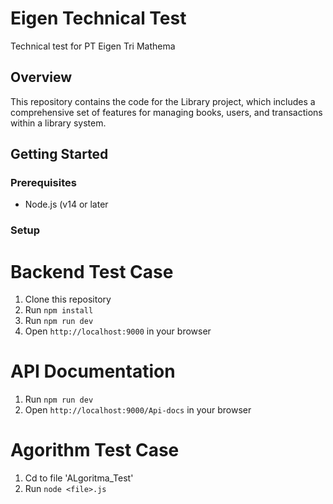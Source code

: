 # Eigen Technical Test
Technical test for PT Eigen Tri Mathema

## Overview
This repository contains the code for the Library project, which includes a comprehensive set of features for managing books, users, and transactions within a library system.

## Getting Started

### Prerequisites
- Node.js (v14 or later

### Setup
# Backend Test Case
1. Clone this repository
2. Run `npm install`
3. Run `npm run dev`
4. Open `http://localhost:9000` in your browser

# API Documentation
1. Run `npm run dev`
2. Open `http://localhost:9000/Api-docs` in your browser

# Agorithm Test Case
1. Cd to file 'ALgoritma_Test'
2. Run `node <file>.js`
